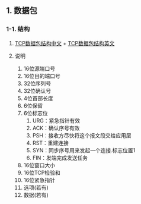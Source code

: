 ## 1. 数据包
### 1-1. 结构
1. [TCP数据包结构中文](https://img-blog.csdn.net/20130629171810234?watermark/2/text/aHR0cDovL2Jsb2cuY3Nkbi5uZXQvZnp6bW91c2U=/font/5a6L5L2T/fontsize/400/fill/I0JBQkFCMA==/dissolve/70/gravity/Center) + [TCP数据包结构英文](https://img-blog.csdn.net/20130629171829718?watermark/2/text/aHR0cDovL2Jsb2cuY3Nkbi5uZXQvZnp6bW91c2U=/font/5a6L5L2T/fontsize/400/fill/I0JBQkFCMA==/dissolve/70/gravity/Center)

2. 说明
    1. 16位源端口号
    2. 16位目的端口号
    3. 32位序列号
    4. 32位确认号
    5. 4位首部长度
    6. 6位保留
    7. 6位标志位
        1. URG：紧急指针有效
        2. ACK：确认序号有效
        3. PSH：接收方尽快将这个报文段交给应用层
        4. RST：重建连接
        5. SYN：同步序号用来发起一个连接.标志位置1
        6. FIN：发端完成发送任务
    8. 16位窗口大小
    9. 16位TCP检验和
    10. 16位紧急指针
    11. 选项(若有)
    12. 数据(若有)


